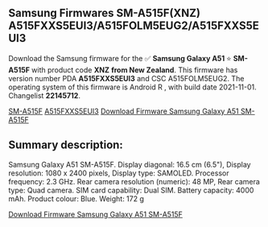 <h2>Samsung Firmwares SM-A515F(XNZ) A515FXXS5EUI3/A515FOLM5EUG2/A515FXXS5EUI3</h2>
Download the Samsung firmware for the ✅ <strong>Samsung Galaxy A51 </strong> ⭐ <strong>SM-A515F</strong> with product code <strong>XNZ</strong> <strong> from New Zealand</strong>. This firmware has version number PDA <strong>A515FXXS5EUI3</strong> and CSC A515FOLM5EUG2. The operating system of this firmware is Android R , with build date 2021-11-01. Changelist <strong>22145712</strong>.


[SM-A515F](https://samfirm.shop/samsung/model/SM-A515F)
[A515FXXS5EUI3](https://samfirm.shop/samsung/pda/A515FXXS5EUI3)
[Download Firmware Samsung Galaxy A51 SM-A515F](https://samfirm.shop/samsung/firmware/470773)
<h2>Summary description:</h2>
<p>Samsung Galaxy A51 SM-A515F. Display diagonal: 16.5 cm (6.5"), Display resolution: 1080 x 2400 pixels, Display type: SAMOLED. Processor frequency: 2.3 GHz. Rear camera resolution (numeric): 48 MP, Rear camera type: Quad camera. SIM card capability: Dual SIM. Battery capacity: 4000 mAh. Product colour: Blue. Weight: 172 g</p>


[Download Firmware Samsung Galaxy A51 SM-A515F](https://samfirm.shop/samsung/firmware/470773)
